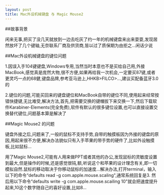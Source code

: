 ```yaml
---
layout: post
title: Mac外设机械键盘 与 Magic Mouse2
---
```


##故事背景

闲来无事,把买了没几天就放到一边去吃灰了约一年的机械键盘来出来耍耍,发现居然放坏了几个键轴,无奈联系厂商及供货商,皆以过了质保期为由拒之...闲话少说

##Mac外设机械键盘的键位问题

1.因误入手104键键盘,Windows专用,当然当时本意也不是买给自己用,外接MacBook,感觉真是庞然大物,很不方便,如果再给我一次机会,一定要买87键,或者更灵巧一点的68健,键盘品牌,参考亚马逊上,HHKB>FILCO>...,建议买配备蓝牙3.0的

2.键位的问题,可能买回来的键盘键位和MacBook自带的键位不同,使用起来经常按错快捷键,无比难受,解决方法,首先,把需要交换的键帽拔下来交换一下,然后下载软件Karabiner-Elements(完全免费),软件有默认的很多键位设置,也可以直接设置交换替代键位,问题基本算是解决了

##Magic Mouse2 的问题

键盘外接之后,问题来了,一般的鼠标不支持手势,自带的触摸板因为外接的键盘的原因,用起来很不方便,解决办法貌似只有入手苹果的带手势的硬件了,比如外设触摸板,比如鼠标...

用了Magic Mouse2,可能有人用来做PPT或者其他的办公,发现鼠标的灵敏度设置到最大,但是操作的时候,还是感觉很钝,额,听说这个和苹果的设计理念有关,即一切模拟自然.鼠标的移动取决于你移动鼠标的加速度...解决办法,打开terminal，输入以下的命令“defaults read -g com.apple.mouse.scaling",通常系统回复是3. 然后用以下命令“defaults write -g com.apple.mouse.scailing 10"就会把速度提升起来,10这个数字随自己的喜好设置,比如8...

